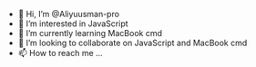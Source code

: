 - 👋 Hi, I’m @Aliyuusman-pro
- 👀 I’m interested in JavaScript
- 🌱 I’m currently learning MacBook cmd
- 💞️ I’m looking to collaborate on JavaScript and MacBook cmd
- 📫 How to reach me ...

<!---
Aliyuusman-pro/Aliyuusman-pro is a ✨ special ✨ repository because its `README.md` (this file) appears on your GitHub profile.
You can click the Preview link to take a look at your changes.
--->
